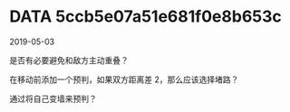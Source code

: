 DATA 5ccb5e07a51e681f0e8b653c
==============================

2019-05-03

是否有必要避免和敌方主动重叠？

在移动前添加一个预判，如果双方距离差 2，那么应该选择堵路？

通过将自己变墙来预判？